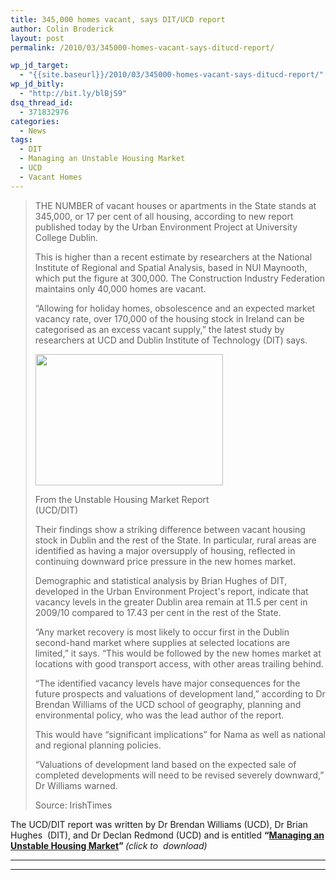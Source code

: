 ```yaml
---
title: 345,000 homes vacant, says DIT/UCD report
author: Colin Broderick
layout: post
permalink: /2010/03/345000-homes-vacant-says-ditucd-report/

wp_jd_target:
  - "{{site.baseurl}}/2010/03/345000-homes-vacant-says-ditucd-report/"
wp_jd_bitly:
  - "http://bit.ly/blBjS9"
dsq_thread_id:
  - 371832976
categories:
  - News
tags:
  - DIT
  - Managing an Unstable Housing Market
  - UCD
  - Vacant Homes
---
```

> THE NUMBER of vacant houses or apartments in the State stands at 345,000, or 17 per cent of all housing, according to new report published today by the Urban Environment Project at University College Dublin.
> 
> This is higher than a recent estimate by researchers at the National Institute of Regional and Spatial Analysis, based in NUI Maynooth, which put the figure at 300,000. The Construction Industry Federation maintains only 40,000 homes are vacant.
> 
> “Allowing for holiday homes, obsolescence and an expected market vacancy rate, over 170,000 of the housing stock in Ireland can be categorised as an excess vacant supply,” the latest study by researchers at UCD and Dublin Institute of Technology (DIT) says.
> 
> <div id="attachment_457" class="wp-caption alignleft" style="width: 310px">
>   <a href="{{site.baseurl}}/wp-content/uploads/2010/03/unstable_housing_ucd_dit_report.jpg"><img class="size-medium wp-image-457" title="Unstable Housing Market Report (UCD/DIT)" src="{{site.baseurl}}/wp-content/uploads/2010/03/unstable_housing_ucd_dit_report-300x210.jpg" alt="" width="300" height="210" /></a><p class="wp-caption-text">
>     From the Unstable Housing Market Report (UCD/DIT)
>   </p>
> </div>
> 
> Their findings show a striking difference between vacant housing stock in Dublin and the rest of the State. In particular, rural areas are identified as having a major oversupply of housing, reflected in continuing downward price pressure in the new homes market.
> 
> Demographic and statistical analysis by Brian Hughes of DIT, developed in the Urban Environment Project's report, indicate that vacancy levels in the greater Dublin area remain at 11.5 per cent in 2009/10 compared to 17.43 per cent in the rest of the State.
> 
> “Any market recovery is most likely to occur first in the Dublin second-hand market where supplies at selected locations are limited,” it says. “This would be followed by the new homes market at locations with good transport access, with other areas trailing behind.
> 
> “The identified vacancy levels have major consequences for the future prospects and valuations of development land,” according to Dr Brendan Williams of the UCD school of geography, planning and environmental policy, who was the lead author of the report.
> 
> This would have “significant implications” for Nama as well as national and regional planning policies.
> 
> “Valuations of development land based on the expected sale of completed developments will need to be revised severely downward,” Dr Williams warned.
> 
> Source: IrishTimes

The UCD/DIT report was written by Dr Brendan Williams (UCD), Dr Brian Hughes  (DIT), and Dr Declan Redmond (UCD) and is entitled **&#8220;<a title="View the Report" href="http://www.uep.ie/pdfs/WP%201002%20W.pdf" target="_blank">Managing an Unstable Housing Market</a>&#8221; *<span style="font-weight: normal;">(click to  download)</span>***

*** ***

*** ***

